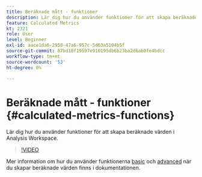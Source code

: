 ```yaml
---
title: Beräknade mått - funktioner
description: Lär dig hur du använder funktioner för att skapa beräknade värden i Analysis Workspace.
feature: Calculated Metrics
kt: 2321
role: User
level: Beginner
exl-id: aace1da6-2958-47a6-957c-5d63a5104b5f
source-git-commit: 87bd18f19597e910195db6b23ba2d6ab0fe4bdcc
workflow-type: tm+mt
source-wordcount: '53'
ht-degree: 0%

---
```


# Beräknade mått - funktioner {#calculated-metrics-functions}

Lär dig hur du använder funktioner för att skapa beräknade värden i Analysis Workspace.

>[!VIDEO](https://video.tv.adobe.com/v/25408/?quality=12&learn=on)

Mer information om hur du använder funktionerna [basic](https://experienceleague.adobe.com/docs/analytics/components/calculated-metrics/calcmetrics-reference/cm-functions.html) och [advanced](https://experienceleague.adobe.com/docs/analytics/components/calculated-metrics/calcmetrics-reference/cm-adv-functions.html) när du skapar beräknade värden finns i dokumentationen.
